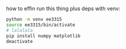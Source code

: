 how to effin run this thing plus deps with venv:

```sh
python -m venv ee3315
source ee3315/bin/activate
# lalalala
pip install numpy matplotlib
deactivate
```

